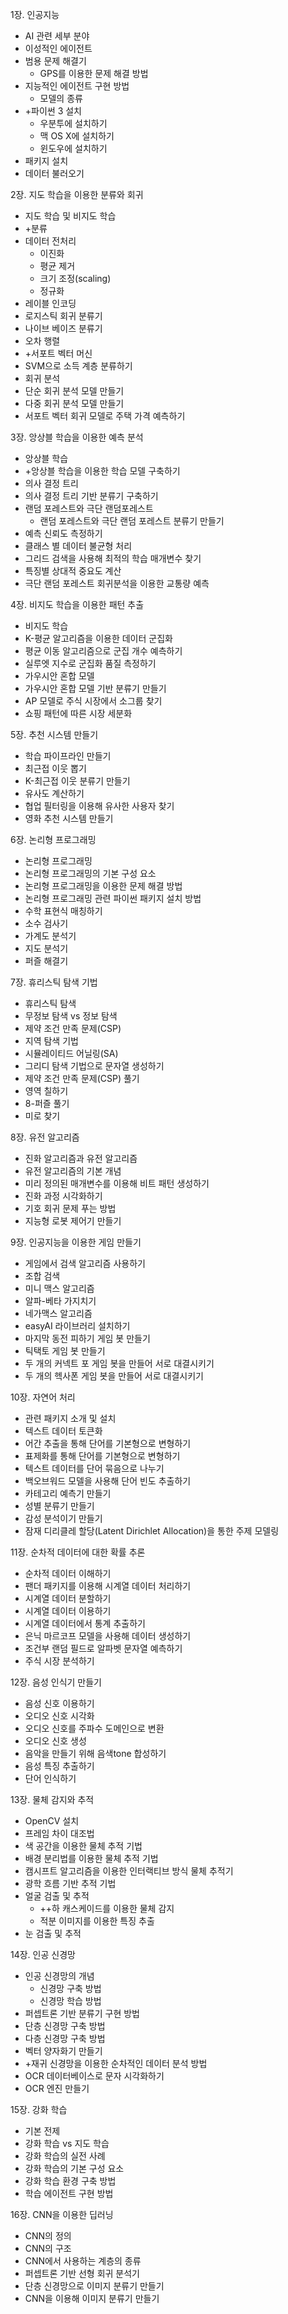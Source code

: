 1장. 인공지능
* AI 관련 세부 분야
* 이성적인 에이전트
* 범용 문제 해결기
    * GPS를 이용한 문제 해결 방법
* 지능적인 에이전트 구현 방법
    * 모델의 종류
* +파이썬 3 설치
    * 우분투에 설치하기
    * 맥 OS X에 설치하기
    * 윈도우에 설치하기
* 패키지 설치
* 데이터 불러오기

2장. 지도 학습을 이용한 분류와 회귀
* 지도 학습 및 비지도 학습
* +분류
* 데이터 전처리
    * 이진화
    * 평균 제거
    * 크기 조정(scaling)
    * 정규화
* 레이블 인코딩
* 로지스틱 회귀 분류기
* 나이브 베이즈 분류기
* 오차 행렬
* +서포트 벡터 머신
* SVM으로 소득 계층 분류하기
* 회귀 분석
* 단순 회귀 분석 모델 만들기
* 다중 회귀 분석 모델 만들기
* 서포트 벡터 회귀 모델로 주택 가격 예측하기

3장. 앙상블 학습을 이용한 예측 분석
* 앙상블 학습
* +앙상블 학습을 이용한 학습 모델 구축하기
* 의사 결정 트리
* 의사 결정 트리 기반 분류기 구축하기
* 랜덤 포레스트와 극단 랜덤포레스트
    * 랜덤 포레스트와 극단 랜덤 포레스트 분류기 만들기
* 예측 신뢰도 측정하기
* 클래스 별 데이터 불균형 처리
* 그리드 검색을 사용해 최적의 학습 매개변수 찾기
* 특징별 상대적 중요도 계산
* 극단 랜덤 포레스트 회귀분석을 이용한 교통량 예측

4장. 비지도 학습을 이용한 패턴 추출
* 비지도 학습
* K-평균 알고리즘을 이용한 데이터 군집화
* 평균 이동 알고리즘으로 군집 개수 예측하기
* 실루엣 지수로 군집화 품질 측정하기
* 가우시안 혼합 모델
* 가우시안 혼합 모델 기반 분류기 만들기
* AP 모델로 주식 시장에서 소그룹 찾기
* 쇼핑 패턴에 따른 시장 세분화

5장. 추천 시스템 만들기
* 학습 파이프라인 만들기
* 최근접 이웃 뽑기
* K-최근접 이웃 분류기 만들기
* 유사도 계산하기
* 협업 필터링을 이용해 유사한 사용자 찾기
* 영화 추천 시스템 만들기

6장. 논리형 프로그래밍
* 논리형 프로그래밍
* 논리형 프로그래밍의 기본 구성 요소
* 논리형 프로그래밍을 이용한 문제 해결 방법
* 논리형 프로그래밍 관련 파이썬 패키지 설치 방법
* 수학 표현식 매칭하기
* 소수 검사기
* 가계도 분석기
* 지도 분석기
* 퍼즐 해결기

7장. 휴리스틱 탐색 기법
* 휴리스틱 탐색
* 무정보 탐색 vs 정보 탐색
* 제약 조건 만족 문제(CSP)
* 지역 탐색 기법
* 시뮬레이티드 어닐링(SA)
* 그리디 탐색 기법으로 문자열 생성하기
* 제약 조건 만족 문제(CSP) 풀기
* 영역 칠하기
* 8-퍼즐 풀기
* 미로 찾기

8장. 유전 알고리즘
* 진화 알고리즘과 유전 알고리즘
* 유전 알고리즘의 기본 개념
* 미리 정의된 매개변수를 이용해 비트 패턴 생성하기
* 진화 과정 시각화하기
* 기호 회귀 문제 푸는 방법
* 지능형 로봇 제어기 만들기

9장. 인공지능을 이용한 게임 만들기
* 게임에서 검색 알고리즘 사용하기
* 조합 검색
* 미니 맥스 알고리즘
* 알파-베타 가지치기
* 네가맥스 알고리즘
* easyAI 라이브러리 설치하기
* 마지막 동전 피하기 게임 봇 만들기
* 틱택토 게임 봇 만들기
* 두 개의 커넥트 포 게임 봇을 만들어 서로 대결시키기
* 두 개의 헥사폰 게임 봇을 만들어 서로 대결시키기

10장. 자연어 처리
* 관련 패키지 소개 및 설치
* 텍스트 데이터 토큰화
* 어간 추출을 통해 단어를 기본형으로 변형하기
* 표제화를 통해 단어를 기본형으로 변형하기
* 텍스트 데이터를 단어 묶음으로 나누기
* 백오브워드 모델을 사용해 단어 빈도 추출하기
* 카테고리 예측기 만들기
* 성별 분류기 만들기
* 감성 분석이기 만들기
* 잠재 디리클레 할당(Latent Dirichlet Allocation)을 통한 주제 모델링

11장. 순차적 데이터에 대한 확률 추론
* 순차적 데이터 이해하기
* 팬더 패키지를 이용해 시계열 데이터 처리하기
* 시계열 데이터 분할하기
* 시계열 데이터 이용하기
* 시계열 데이터에서 통계 추출하기
* 은닉 마르코프 모델을 사용해 데이터 생성하기
* 조건부 랜덤 필드로 알파벳 문자열 예측하기
* 주식 시장 분석하기

12장. 음성 인식기 만들기
* 음성 신호 이용하기
* 오디오 신호 시각화
* 오디오 신호를 주파수 도메인으로 변환
* 오디오 신호 생성
* 음악을 만들기 위해 음색tone 합성하기
* 음성 특징 추출하기
* 단어 인식하기

13장. 물체 감지와 추적
* OpenCV 설치
* 프레임 차이 대조법
* 색 공간을 이용한 물체 추적 기법
* 배경 분리법를 이용한 물체 추적 기법
* 캠시프트 알고리즘을 이용한 인터랙티브 방식 물체 추적기
* 광학 흐름 기반 추적 기법
* 얼굴 검출 및 추적
    * ++하 캐스케이드를 이용한 물체 감지
    * 적분 이미지를 이용한 특징 추출
* 눈 검출 및 추적

14장. 인공 신경망
* 인공 신경망의 개념
    * 신경망 구축 방법
    * 신경망 학습 방법
* 퍼셉트론 기반 분류기 구현 방법
* 단층 신경망 구축 방법
* 다층 신경망 구축 방법
* 벡터 양자화기 만들기
* +재귀 신경망을 이용한 순차적인 데이터 분석 방법
* OCR 데이터베이스로 문자 시각화하기
* OCR 엔진 만들기

15장. 강화 학습
* 기본 전제
* 강화 학습 vs 지도 학습
* 강화 학습의 실전 사례
* 강화 학습의 기본 구성 요소
* 강화 학습 환경 구축 방법
* 학습 에이전트 구현 방법

16장. CNN을 이용한 딥러닝
* CNN의 정의
* CNN의 구조
* CNN에서 사용하는 계층의 종류
* 퍼셉트론 기반 선형 회귀 분석기
* 단층 신경망으로 이미지 분류기 만들기
* CNN을 이용해 이미지 분류기 만들기 